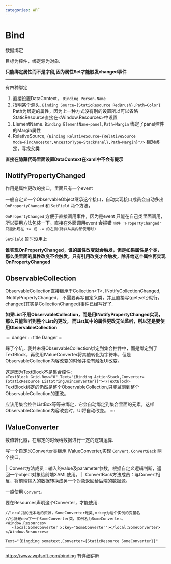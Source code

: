 ```yaml
---
categories: WPF
---
```


# Bind

数据绑定

目标为控件，绑定源为对象.

**只能绑定属性而不是字段,因为属性Set才能触发changed事件**

------------------------------------------------------------------------

有四种绑定

1.  直接设置DataContext， `Binding Person.Name`
2.  指明某个源头. `Binding Source={StaticResource RedBrush},Path=Color}`
    Path为绑定的属性，因为上一种方式没有别的设置所以可以省略
    StaticResource直接在\<Window.Resources\>中设置
3.  ElementName. `Binding ElementName=panel,Path=Margin`
    绑定了panel控件的Margin属性
4.  RelativeSource,
    `{Binding RelativeSource={RelativeSource Mode=FindAncestor,AncestorType=StackPanel},Path=Margin}"/>`
    相对绑定，寻找父类

**直接在隐藏代码里面设置DataContext在xaml中不会有提示**

## INotifyPropertyChanged

作用是属性更改的接口，里面只有一个event

一般自定义一个ObservableObject继承这个接口，自动实现接口成员会自动多出
`OnPropertyChanged` 和 `SetField` 两个方法，

`OnPropertyChanged` 方便于直接调用事件，因为是event
只能在自己类里面调用，所以要用方法包装一下。直接在外面调用event 会报错
`事件 'PropertyChanged' 只能出现在 += 或 -= 的左侧(除非从类内部使用时)`

`SetField` 暂时没用上

**谁实现OnPropertyChanged，谁的属性改变就会触发，但是如果属性是个类，
那么类里面的属性改变不会触发，只有引用改变才会触发，除非给这个属性再实现OnPropertyChanged**

## ObservableCollection

ObservableCollection直接继承于Collection\<T\>, INotifyCollectionChanged,
INotifyPropertyChanged，
不需要再写自定义类，并且直接写{get;set;}就行，changed(其实是CollectionChanged)事件已经写好了.

**如果List不用ObservableCollection，而是用INotifyPropertyChanged实现，那么只能监听到整个List的更改，
而List其中的属性更改无法监听，所以还是要使用ObservableCollection**

:::: danger
::: title
Danger
:::

踩了个坑，我并未将ObservableCollection绑定到集合控件中，而是绑定到了TextBlock，再使用IValueConverter将其值转化为字符串，但是ObservableCollection内容改变的时候并没有触发UI改变。

这是因为TextBlock不是集合控件:  
`<TextBlock Grid.Row="0" Text="{Binding ActionStack,Converter={StaticResource ListStringJoinConverter}}"></TextBlock>`  
TextBlock绑定的仍然是整个ObservableCollection,只能监测到整个ObservableCollection的更改。

应该用集合控件ListBox等等来绑定，它会自动绑定到集合里面的元素。这样ObservableCollection内容改变时，UI将自动改变。
::::

## IValueConverter

数值转化器，在绑定的时候给数据进行一定的逻辑运算.

写一个自定义Converter类继承 IValueConverter,实现 `Convert`,
`ConvertBack` 两个接口，

|  Convert方法成员：输入的value及parameter参数，根据自定义逻辑判断，返回一个object对象给前端XAML使用。
|  ConvertBack方法成员：与Convert相反，将前端输入的数据转换成另一个对象返回给后端的数据源。

一般使用 `Convert`。

要在Resources声明这个Converter，才能使用.

    //local指的是本地的资源，SomeConverter是类,x:key为这个实例的变量名
    //也就是new了一个SomeConverter类，实例名为SomeConverter。
    <Window.Resources>
       <local:SomeConverter x:key="SomeConverter"></local:SomeConverter>
    </Window.Resources>

    Text="{Bingding sometext,Converter={StaticResource SomeConverter}}"

------------------------------------------------------------------------

<https://www.wpfsoft.com/binding> 有详细讲解
